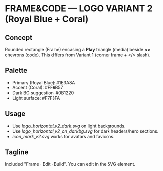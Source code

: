 
FRAME&CODE — LOGO VARIANT 2 (Royal Blue + Coral)
================================================

Concept
-------
Rounded rectangle (Frame) encasing a **Play** triangle (media) beside **<>** chevrons (code).
This differs from Variant 1 (corner frame + </> slash).

Palette
-------
- Primary (Royal Blue): #1E3A8A
- Accent  (Coral):      #FF6B57
- Dark BG suggestion:   #0B1220
- Light surface:        #F7F8FA

Usage
-----
- Use *logo_horizontal_v2_dark.svg* on light backgrounds.
- Use *logo_horizontal_v2_on_darkbg.svg* for dark headers/hero sections.
- *icon_mark_v2.svg* works for avatars and favicons.

Tagline
-------
Included "Frame · Edit · Build". You can edit in the SVG <text> element.
